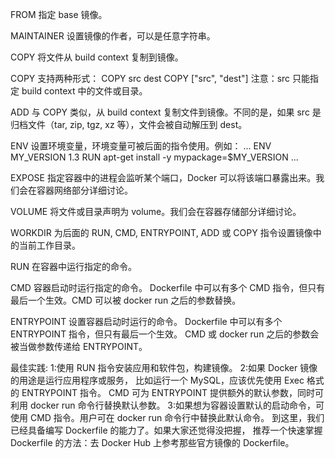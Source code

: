 FROM
指定 base 镜像。

MAINTAINER
设置镜像的作者，可以是任意字符串。

COPY
将文件从 build context 复制到镜像。

COPY 支持两种形式：
    COPY src dest
    COPY ["src", "dest"]
        注意：src 只能指定 build context 中的文件或目录。

ADD
与 COPY 类似，从 build context 复制文件到镜像。不同的是，如果 src 是归档文件（tar, zip, tgz, xz 等），文件会被自动解压到 dest。

ENV
设置环境变量，环境变量可被后面的指令使用。例如：
...
ENV MY_VERSION 1.3
RUN apt-get install -y mypackage=$MY_VERSION
...

EXPOSE
指定容器中的进程会监听某个端口，Docker 可以将该端口暴露出来。我们会在容器网络部分详细讨论。

VOLUME
将文件或目录声明为 volume。我们会在容器存储部分详细讨论。

WORKDIR
为后面的 RUN, CMD, ENTRYPOINT, ADD 或 COPY 指令设置镜像中的当前工作目录。

RUN
在容器中运行指定的命令。

CMD
容器启动时运行指定的命令。
Dockerfile 中可以有多个 CMD 指令，但只有最后一个生效。CMD 可以被 docker run 之后的参数替换。

ENTRYPOINT
设置容器启动时运行的命令。
Dockerfile 中可以有多个 ENTRYPOINT 指令，但只有最后一个生效。
CMD 或 docker run 之后的参数会被当做参数传递给 ENTRYPOINT。





最佳实践:
1:使用 RUN 指令安装应用和软件包，构建镜像。
2:如果 Docker 镜像的用途是运行应用程序或服务，
比如运行一个 MySQL，应该优先使用 Exec 格式的 ENTRYPOINT 指令。
CMD 可为 ENTRYPOINT 提供额外的默认参数，同时可利用 docker run 命令行替换默认参数。
3:如果想为容器设置默认的启动命令，可使用 CMD 指令。用户可在 docker run 命令行中替换此默认命令。
  到这里，我们已经具备编写 Dockerfile 的能力了。如果大家还觉得没把握，
  推荐一个快速掌握 Dockerfile 的方法：去 Docker Hub 上参考那些官方镜像的 Dockerfile。
